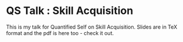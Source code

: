 QS Talk : Skill Acquisition
===========================

This is my talk for Quantified Self on Skill Acquisition. Slides are in TeX format and the pdf is here too - check it out.
